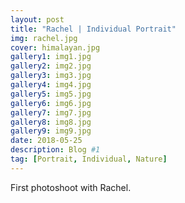 ```yaml
---
layout: post
title: "Rachel | Individual Portrait"
img: rachel.jpg 
cover: himalayan.jpg
gallery1: img1.jpg
gallery2: img2.jpg
gallery3: img3.jpg
gallery4: img4.jpg
gallery5: img5.jpg
gallery6: img6.jpg
gallery7: img7.jpg
gallery8: img8.jpg
gallery9: img9.jpg
date: 2018-05-25 
description: Blog #1
tag: [Portrait, Individual, Nature]
---
```


First photoshoot with Rachel. 

